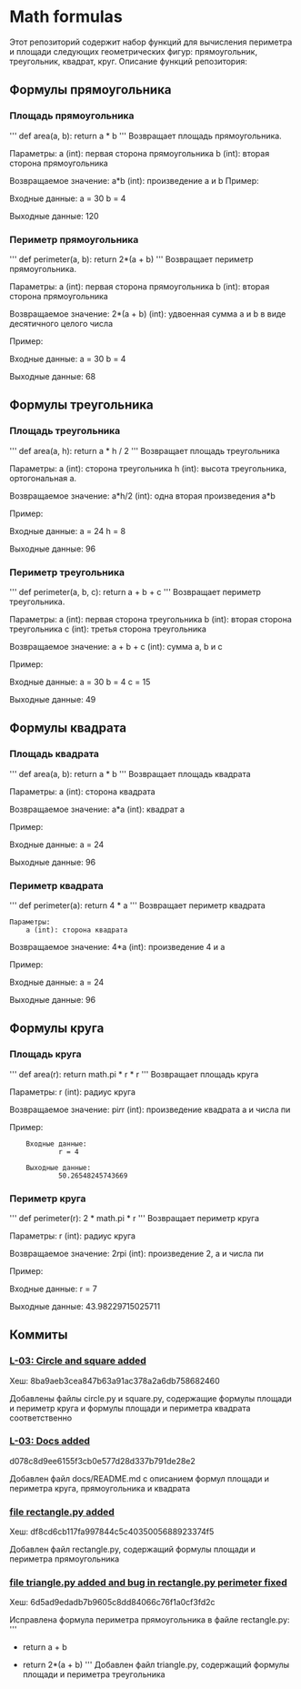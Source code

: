 # Math formulas
Этот репозиторий содержит набор функций для вычисления периметра и площади следующих геометрических фигур: прямоугольник, треугольник, квадрат, круг.
Описание функций репозитория:
## Формулы прямоугольника
### Площадь прямоугольника
'''
def area(a, b):
return a * b
'''
Возвращает площадь прямоугольника.

Параметры:
a (int): первая сторона прямоугольника
b (int): вторая сторона прямоугольника

Возвращаемое значение:
a*b (int): произведение a и b
Пример:

Входные данные:
a = 30
b = 4

Выходные данные:
120
### Периметр прямоугольника
'''
def perimeter(a, b):
return 2*(a + b)
'''
Возвращает периметр прямоугольника.

Параметры:
        a (int): первая сторона прямоугольника
        b (int): вторая сторона прямоугольника

Возвращаемое значение:
        2*(a + b) (int): удвоенная сумма a и b в виде десятичного целого числа

Пример:

Входные данные:
        a = 30
        b = 4

Выходные данные:
        68
## Формулы треугольника
### Площадь треугольника
'''
def area(a, h):
return a * h / 2
'''
Возвращает площадь треугольника

Параметры:
        a (int): сторона треугольника
        h (int): высота треугольника, ортогональная а.

Возвращаемое значение:
        a\*h/2 (int): одна вторая произведения a\*b

Пример:

Входные данные:
        a = 24
        h = 8

Выходные данные:
        96
### Периметр треугольника
'''
def perimeter(a, b, c):
return a + b + c
'''
Возвращает периметр треугольника.

Параметры:
        a (int): первая сторона треугольника
        b (int): вторая сторона треугольника
        c (int): третья сторона треугольника

Возвращаемое значение:
        a + b + c (int): сумма a, b и c

Пример:

Входные данные:
        a = 30
        b = 4
        c = 15

Выходные данные:
        49
## Формулы квадрата
### Площадь квадрата
'''
def area(a, b):
return a * b
'''
Возвращает площадь квадрата

Параметры:
        a (int): сторона квадрата

Возвращаемое значение:
        a*a (int): квадрат a

Пример:

Входные данные:
        a = 24

Выходные данные:
        96
### Периметр квадрата
'''
def perimeter(a):
return 4 * a
'''
Возвращает периметр квадрата

    Параметры:
        a (int): сторона квадрата

Возвращаемое значение:
        4*a (int): произведение 4 и a

Пример:

Входные данные:
        a = 24

Выходные данные:
        96
## Формулы круга
### Площадь круга
'''
def area(r):
return math.pi * r * r
'''
Возвращает площадь круга

Параметры:
        r (int): радиус круга

Возвращаемое значение:
        pi*r*r (int): произведение квадрата a и числа пи

Пример:

        Входные данные:
                r = 4

        Выходные данные:
                50.26548245743669
### Периметр круга
'''
def perimeter(r):
2 * math.pi * r
'''
Возвращает периметр круга

Параметры:
        r (int): радиус круга

Возвращаемое значение:
        2*r*pi (int): произведение 2, a и числа пи

Пример:

Входные данные:
        r = 7

Выходные данные:
        43.98229715025711
## Коммиты
### [L-03: Circle and square added](https://github.com/OilIce/geometric_lib/commit/8ba9aeb3cea847b63a91ac378a2a6db758682460)
Хеш: 8ba9aeb3cea847b63a91ac378a2a6db758682460

Добавлены файлы circle.py и square.py, содержащие формулы площади  и периметр круга и формулы площади и периметра квадрата соответственно
### [L-03: Docs added](https://github.com/OilIce/geometric_lib/commit/d078c8d9ee6155f3cb0e577d28d337b791de28e2)
d078c8d9ee6155f3cb0e577d28d337b791de28e2

Добавлен файл docs/README.md с описанием формул площади и периметра круга, прямоугольника и квадрата
### [file rectangle.py added](https://github.com/OilIce/geometric_lib/commit/df8cd6cb117fa997844c5c4035005688923374f5)
Хеш: df8cd6cb117fa997844c5c4035005688923374f5

Добавлен файл rectangle.py, содержащий формулы площади и периметра прямоугольника
### [file triangle.py added and bug in rectangle.py perimeter fixed](https://github.com/OilIce/geometric_lib/commit/6d5ad9edadb7b9605c8dd84066c76f1a0cf3fd2c)
Хеш: 6d5ad9edadb7b9605c8dd84066c76f1a0cf3fd2c

Исправлена формула периметра прямоугольника в файле rectangle.py:
'''
- return a + b
+ return 2*(a + b)
'''
Добавлен файл triangle.py, содержащий формулы площади и периметра треугольника